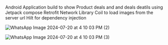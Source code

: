 Android Application build to show Product deals and and deals deatils using 
Jetpack compose
Retrofit Network Library
Coil to load images from the server url
Hilt for dependency injection



![WhatsApp Image 2024-07-20 at 4 10 03 PM (2)](https://github.com/user-attachments/assets/36f1ecd3-61d9-4bf7-b6fa-b4bf45c7aeca)

![WhatsApp Image 2024-07-20 at 4 10 03 PM (3)](https://github.com/user-attachments/assets/816f6537-dc1e-4ece-aab9-341531ee5aac)




